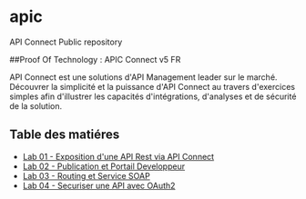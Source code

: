 # apic
API Connect Public repository


##Proof Of Technology : APIC Connect v5  FR

API Connect est une solutions d'API Management leader sur le marché. Découvrer la simplicité et la puissance d'API Connect au travers d'exercices simples afin d'illustrer les capacités d'intégrations, d'analyses et de sécurité de la solution.

## Table des matiéres

+ [Lab 01 - Exposition d'une API Rest via API Connect](./blob/master/potfr/labs/lab01.md)
+ [Lab 02 - Publication et Portail Developpeur](.//blob/master/potfr/labs/lab02.md)
+ [Lab 03 - Routing et Service SOAP](./blob/master/potfr/labs/lab03.md)
+ [Lab 04 - Securiser une API avec OAuth2](./blob/master/potfr/labs/lab04.md)
